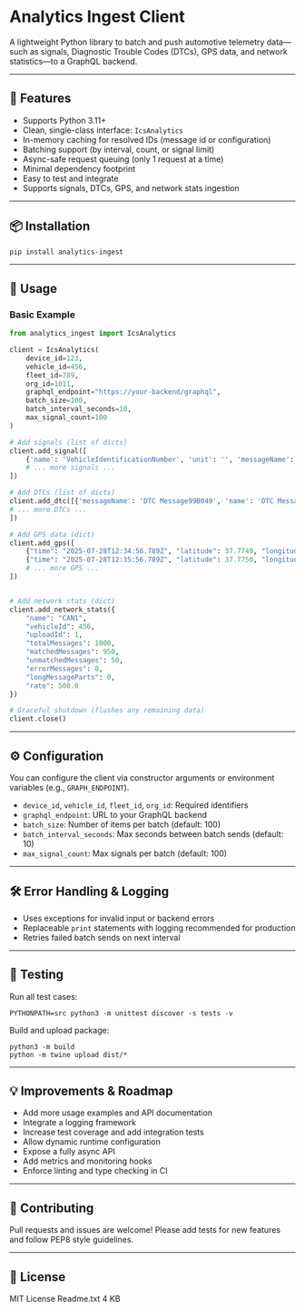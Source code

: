 # Analytics Ingest Client

A lightweight Python library to batch and push automotive telemetry data—such as signals, Diagnostic Trouble Codes (DTCs), GPS data, and network statistics—to a GraphQL backend.

---

## 🔧 Features

- Supports Python 3.11+
- Clean, single-class interface: `IcsAnalytics`
- In-memory caching for resolved IDs (message id or configuration)
- Batching support (by interval, count, or signal limit)
- Async-safe request queuing (only 1 request at a time)
- Minimal dependency footprint
- Easy to test and integrate
- Supports signals, DTCs, GPS, and network stats ingestion

---

## 📦 Installation

```bash
pip install analytics-ingest
```

---

## 🚀 Usage

### Basic Example

```python
from analytics_ingest import IcsAnalytics

client = IcsAnalytics(
    device_id=123,
    vehicle_id=456,
    fleet_id=789,
    org_id=1011,
    graphql_endpoint="https://your-backend/graphql",
    batch_size=100,
    batch_interval_seconds=10,
    max_signal_count=100
)

# Add signals (list of dicts)
client.add_signal([
    {'name': 'VehicleIdentificationNumber', 'unit': '', 'messageName': 'BusQuery_IDDecoding_F190_VSSAL', 'networkName': 'Cluster_6_TestTool', 'ecuName': '', 'arbId': '', 'fileId': '1234', 'paramType': 'TEXT', 'signalType': 'DID', 'messageDate': '2025-07-15T01:40:00.000000', 'paramId': 'F190', 'data': [{'value': 0.04, 'time': '1970-01-07T18:28:54Z'}]},
    # ... more signals ...
])

# Add DTCs (list of dicts)
client.add_dtc([{'messageName': 'DTC Message99B049', 'name': 'DTC Message99B049', 'networkName': 'Cluster_6_TestTool', 'ecuName': 'VCU_Android_GAS', 'ecuId': '14DA80F1', 'messageDate': '2025-07-15T01:42:20.385429', 'fileId': '1234', 'data': [{'dtcId': 'B19B0-49', 'description': 'Head-Up Display - Internal Electronic Failure', 'status': '2F', 'time': '2025-07-15T01:42:15.979524'}]} 
# ... more DTCs ...
])

# Add GPS data (dict)
client.add_gps([
    {"time": "2025-07-28T12:34:56.789Z", "latitude": 37.7749, "longitude": -122.4194, "accuracy": 10.5, "altitude": 120.3, "speed": 45.2, "bearing": 75.0, "available": {"accuracy": True, "altitude": True, "bearing": False, "speed": True, "time": True}},
    {"time": "2025-07-28T12:35:56.789Z", "latitude": 37.7750, "longitude": -122.4195}
    # ... more GPS ...
])


# Add network stats (dict)
client.add_network_stats({
    "name": "CAN1",
    "vehicleId": 456,
    "uploadId": 1,
    "totalMessages": 1000,
    "matchedMessages": 950,
    "unmatchedMessages": 50,
    "errorMessages": 0,
    "longMessageParts": 0,
    "rate": 500.0
})

# Graceful shutdown (flushes any remaining data)
client.close()
```

---

## ⚙️ Configuration

You can configure the client via constructor arguments or environment variables (e.g., `GRAPH_ENDPOINT`).

- `device_id`, `vehicle_id`, `fleet_id`, `org_id`: Required identifiers
- `graphql_endpoint`: URL to your GraphQL backend
- `batch_size`: Number of items per batch (default: 100)
- `batch_interval_seconds`: Max seconds between batch sends (default: 10)
- `max_signal_count`: Max signals per batch (default: 100)

---

## 🛠️ Error Handling & Logging

- Uses exceptions for invalid input or backend errors
- Replaceable `print` statements with logging recommended for production
- Retries failed batch sends on next interval

---

## 🧪 Testing

Run all test cases:

```
PYTHONPATH=src python3 -m unittest discover -s tests -v
```

Build and upload package:

```
python3 -m build
python -m twine upload dist/*
```

---

## 💡 Improvements & Roadmap

- Add more usage examples and API documentation
- Integrate a logging framework
- Increase test coverage and add integration tests
- Allow dynamic runtime configuration
- Expose a fully async API
- Add metrics and monitoring hooks
- Enforce linting and type checking in CI

---

## 🤝 Contributing

Pull requests and issues are welcome! Please add tests for new features and follow PEP8 style guidelines.

---

## 📄 License

MIT License
Readme.txt
4 KB